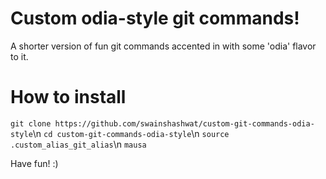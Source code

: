 # Custom odia-style git commands!

A shorter version of fun git commands accented in with some 'odia' flavor to it.

# How to install

```git clone https://github.com/swainshashwat/custom-git-commands-odia-style```\n
```cd custom-git-commands-odia-style```\n
```source .custom_alias_git_alias```\n
```mausa```

Have fun! :)

